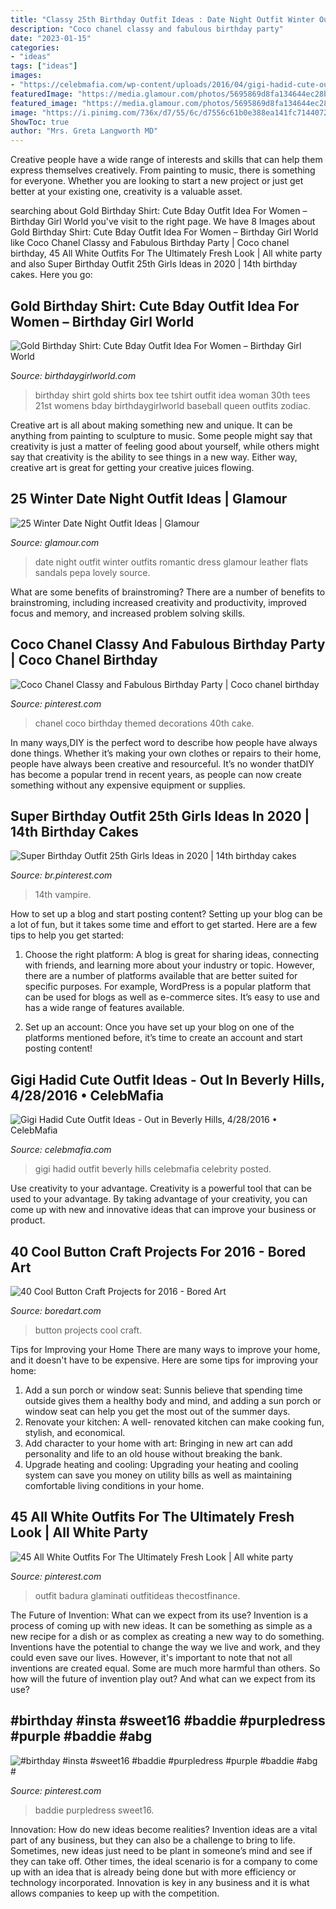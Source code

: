 ```yaml
---
title: "Classy 25th Birthday Outfit Ideas : Date Night Outfit Winter Outfits Romantic Dress Glamour Leather Flats Sandals Pepa Lovely Source"
description: "Coco chanel classy and fabulous birthday party"
date: "2023-01-15"
categories:
- "ideas"
tags: ["ideas"]
images:
- "https://celebmafia.com/wp-content/uploads/2016/04/gigi-hadid-cute-outfit-ideas-out-in-beverly-hills-4-28-2016-13.jpg"
featuredImage: "https://media.glamour.com/photos/5695869d8fa134644ec28b10/master/h_1025,c_limit/slideshow-winter-date-outfits-09-winter-date-night-outfit-ideas-lovely-pepa-main.jpg"
featured_image: "https://media.glamour.com/photos/5695869d8fa134644ec28b10/master/h_1025,c_limit/slideshow-winter-date-outfits-09-winter-date-night-outfit-ideas-lovely-pepa-main.jpg"
image: "https://i.pinimg.com/736x/d7/55/6c/d7556c61b0e388ea141fc71440728050--fashion-killa-all-white-outfit.jpg"
ShowToc: true
author: "Mrs. Greta Langworth MD"
---
```



Creative people have a wide range of interests and skills that can help them express themselves creatively. From painting to music, there is something for everyone. Whether you are looking to start a new project or just get better at your existing one, creativity is a valuable asset.

	

		
searching about Gold Birthday Shirt: Cute Bday Outfit Idea For Women – Birthday Girl World you've visit to the right page. We have 8 Images about Gold Birthday Shirt: Cute Bday Outfit Idea For Women – Birthday Girl World like Coco Chanel Classy and Fabulous Birthday Party | Coco chanel birthday, 45 All White Outfits For The Ultimately Fresh Look | All white party and also Super Birthday Outfit 25th Girls Ideas in 2020 | 14th birthday cakes. Here you go:
		
    
## Gold Birthday Shirt: Cute Bday Outfit Idea For Women – Birthday Girl World

<img loading=lazy src="http://cdn.shopify.com/s/files/1/0225/2669/products/gold-gold-box-birthday-shirt-1_grande.jpg?v=1493068048" onerror="this.onerror=null;this.src='https://tse3.mm.bing.net/th?id=OIP.1jLuZOL6N1lg6R7buzm8QwAAAA&amp;pid=15.1';" alt="Gold Birthday Shirt: Cute Bday Outfit Idea For Women – Birthday Girl World">

_Source: birthdaygirlworld.com_

>birthday shirt gold shirts box tee tshirt outfit idea woman 30th tees 21st womens bday birthdaygirlworld baseball queen outfits zodiac. 

	

Creative art is all about making something new and unique. It can be anything from painting to sculpture to music. Some people might say that creativity is just a matter of feeling good about yourself, while others might say that creativity is the ability to see things in a new way. Either way, creative art is great for getting your creative juices flowing.

    
## 25 Winter Date Night Outfit Ideas | Glamour

<img loading=lazy src="https://media.glamour.com/photos/5695869d8fa134644ec28b10/master/h_1025,c_limit/slideshow-winter-date-outfits-09-winter-date-night-outfit-ideas-lovely-pepa-main.jpg" onerror="this.onerror=null;this.src='https://tse1.mm.bing.net/th?id=OIP.USQHFwfxDCKmXB1NIYdCYgHaLH&amp;pid=15.1';" alt="25 Winter Date Night Outfit Ideas | Glamour">

_Source: glamour.com_

>date night outfit winter outfits romantic dress glamour leather flats sandals pepa lovely source. 

	

What are some benefits of brainstroming?
There are a number of benefits to brainstroming, including increased creativity and productivity, improved focus and memory, and increased problem solving skills.

    
## Coco Chanel Classy And Fabulous Birthday Party | Coco Chanel Birthday

<img loading=lazy src="https://i.pinimg.com/originals/56/b0/75/56b075087353c94fc43c4bddf9227a25.jpg" onerror="this.onerror=null;this.src='https://tse2.mm.bing.net/th?id=OIP.eOB4YkDfVBwQRUNKICx8NQHaJ4&amp;pid=15.1';" alt="Coco Chanel Classy and Fabulous Birthday Party | Coco chanel birthday">

_Source: pinterest.com_

>chanel coco birthday themed decorations 40th cake. 

	

In many ways,DIY is the perfect word to describe how people have always done things. Whether it’s making your own clothes or repairs to their home, people have always been creative and resourceful. It’s no wonder thatDIY has become a popular trend in recent years, as people can now create something without any expensive equipment or supplies.

    
## Super Birthday Outfit 25th Girls Ideas In 2020 | 14th Birthday Cakes

<img loading=lazy src="https://i.pinimg.com/736x/3e/ea/9f/3eea9fbe4e9e6db9f3a8072fba2d746c.jpg" onerror="this.onerror=null;this.src='https://tse2.mm.bing.net/th?id=OIP.0zY2oQnay4Jmzz-0rXHEcAAAAA&amp;pid=15.1';" alt="Super Birthday Outfit 25th Girls Ideas in 2020 | 14th birthday cakes">

_Source: br.pinterest.com_

>14th vampire. 

	

How to set up a blog and start posting content?
Setting up your blog can be a lot of fun, but it takes some time and effort to get started. Here are a few tips to help you get started:
1. Choose the right platform: A blog is great for sharing ideas, connecting with friends, and learning more about your industry or topic. However, there are a number of platforms available that are better suited for specific purposes. For example, WordPress is a popular platform that can be used for blogs as well as e-commerce sites. It’s easy to use and has a wide range of features available.

2. Set up an account: Once you have set up your blog on one of the platforms mentioned before, it’s time to create an account and start posting content!

    
## Gigi Hadid Cute Outfit Ideas - Out In Beverly Hills, 4/28/2016 • CelebMafia

<img loading=lazy src="https://celebmafia.com/wp-content/uploads/2016/04/gigi-hadid-cute-outfit-ideas-out-in-beverly-hills-4-28-2016-13.jpg" onerror="this.onerror=null;this.src='https://tse3.mm.bing.net/th?id=OIP.xRdg4nVR9IeQzt0rRjBicAHaK_&amp;pid=15.1';" alt="Gigi Hadid Cute Outfit Ideas - Out in Beverly Hills, 4/28/2016 • CelebMafia">

_Source: celebmafia.com_

>gigi hadid outfit beverly hills celebmafia celebrity posted. 

	

Use creativity to your advantage.
Creativity is a powerful tool that can be used to your advantage. By taking advantage of your creativity, you can come up with new and innovative ideas that can improve your business or product.

    
## 40 Cool Button Craft Projects For 2016 - Bored Art

<img loading=lazy src="https://www.boredart.com/wp-content/uploads/2016/02/Cool-Button-Craft-Projects-for-2016-11.jpg" onerror="this.onerror=null;this.src='https://tse2.mm.bing.net/th?id=OIP.cLhx3MSJlM-4BUmaa5JI0QHaJ3&amp;pid=15.1';" alt="40 Cool Button Craft Projects for 2016 - Bored Art">

_Source: boredart.com_

>button projects cool craft. 

	

Tips for Improving your Home
There are many ways to improve your home, and it doesn't have to be expensive. Here are some tips for improving your home: 
1. Add a sun porch or window seat: Sunnis believe that spending time outside gives them a healthy body and mind, and adding a sun porch or window seat can help you get the most out of the summer days. 
2. Renovate your kitchen: A well- renovated kitchen can make cooking fun, stylish, and economical. 
3. Add character to your home with art: Bringing in new art can add personality and life to an old house without breaking the bank. 
4. Upgrade heating and cooling: Upgrading your heating and cooling system can save you money on utility bills as well as maintaining comfortable living conditions in your home.

    
## 45 All White Outfits For The Ultimately Fresh Look | All White Party

<img loading=lazy src="https://i.pinimg.com/736x/d7/55/6c/d7556c61b0e388ea141fc71440728050--fashion-killa-all-white-outfit.jpg" onerror="this.onerror=null;this.src='https://tse2.mm.bing.net/th?id=OIP.fEIcIwUlYA1QxX9IxNPeqQHaLG&amp;pid=15.1';" alt="45 All White Outfits For The Ultimately Fresh Look | All white party">

_Source: pinterest.com_

>outfit badura glaminati outfitideas thecostfinance. 

	

The Future of Invention: What can we expect from its use?
Invention is a process of coming up with new ideas. It can be something as simple as a new recipe for a dish or as complex as creating a new way to do something. Inventions have the potential to change the way we live and work, and they could even save our lives. However, it's important to note that not all inventions are created equal. Some are much more harmful than others. So how will the future of invention play out? And what can we expect from its use?

    
## #birthday #insta #sweet16 #baddie #purpledress #purple #baddie #abg #

<img loading=lazy src="https://i.pinimg.com/736x/87/3b/81/873b81afece66221f82b41c50ccc6e1a.jpg" onerror="this.onerror=null;this.src='https://tse3.mm.bing.net/th?id=OIP.B6D7njCPIMVchmj10hzQvgHaJ3&amp;pid=15.1';" alt="#birthday #insta #sweet16 #baddie #purpledress #purple #baddie #abg #">

_Source: pinterest.com_

>baddie purpledress sweet16. 

	

Innovation: How do new ideas become realities?
Invention ideas are a vital part of any business, but they can also be a challenge to bring to life. Sometimes, new ideas just need to be plant in someone’s mind and see if they can take off. Other times, the ideal scenario is for a company to come up with an idea that is already being done but with more efficiency or technology incorporated. Innovation is key in any business and it is what allows companies to keep up with the competition.

